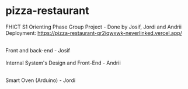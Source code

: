 # pizza-restaurant
FHICT S1 Orienting Phase Group Project - Done by Josif, Jordi and Andrii
Deployment: https://pizza-restaurant-qr2iqwxwk-neverlinked.vercel.app/

<br>
Front and back-end - Josif

<br>
<br>
Internal System's Design and Front-End - Andrii
<br>
<br>


Smart Oven (Arduino) - Jordi
